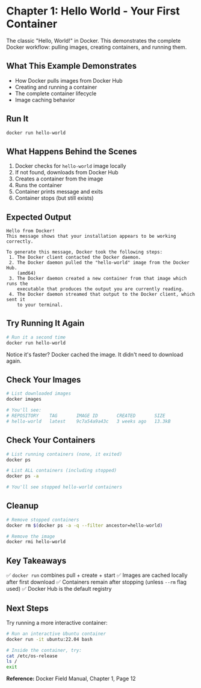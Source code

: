 # Chapter 1: Hello World - Your First Container

The classic "Hello, World!" in Docker. This demonstrates the complete Docker workflow: pulling images, creating containers, and running them.

## What This Example Demonstrates

- How Docker pulls images from Docker Hub
- Creating and running a container
- The complete container lifecycle
- Image caching behavior

## Run It

```bash
docker run hello-world
```

## What Happens Behind the Scenes

1. Docker checks for `hello-world` image locally
2. If not found, downloads from Docker Hub
3. Creates a container from the image
4. Runs the container
5. Container prints message and exits
6. Container stops (but still exists)

## Expected Output

```
Hello from Docker!
This message shows that your installation appears to be working correctly.

To generate this message, Docker took the following steps:
 1. The Docker client contacted the Docker daemon.
 2. The Docker daemon pulled the "hello-world" image from the Docker Hub.
    (amd64)
 3. The Docker daemon created a new container from that image which runs the
    executable that produces the output you are currently reading.
 4. The Docker daemon streamed that output to the Docker client, which sent it
    to your terminal.
```

## Try Running It Again

```bash
# Run it a second time
docker run hello-world
```

Notice it's faster? Docker cached the image. It didn't need to download again.

## Check Your Images

```bash
# List downloaded images
docker images

# You'll see:
# REPOSITORY    TAG       IMAGE ID       CREATED       SIZE
# hello-world   latest    9c7a54a9a43c   3 weeks ago   13.3kB
```

## Check Your Containers

```bash
# List running containers (none, it exited)
docker ps

# List ALL containers (including stopped)
docker ps -a

# You'll see stopped hello-world containers
```

## Cleanup

```bash
# Remove stopped containers
docker rm $(docker ps -a -q --filter ancestor=hello-world)

# Remove the image
docker rmi hello-world
```

## Key Takeaways

✅ `docker run` combines pull + create + start
✅ Images are cached locally after first download
✅ Containers remain after stopping (unless `--rm` flag used)
✅ Docker Hub is the default registry

## Next Steps

Try running a more interactive container:

```bash
# Run an interactive Ubuntu container
docker run -it ubuntu:22.04 bash

# Inside the container, try:
cat /etc/os-release
ls /
exit
```

**Reference:** Docker Field Manual, Chapter 1, Page 12
